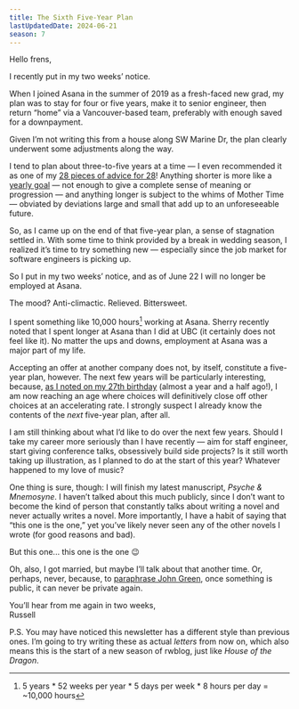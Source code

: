 ```yaml
---
title: The Sixth Five-Year Plan
lastUpdatedDate: 2024-06-21
season: 7
---
```


Hello frens,

I recently put in my two weeks’ notice.

When I joined Asana in the summer of 2019 as a fresh-faced new grad, my plan was to stay for four or five years, make it to senior engineer, then return “home” via a Vancouver-based team, preferably with enough saved for a downpayment.

Given I’m not writing this from a house along SW Marine Dr, the plan clearly underwent some adjustments along the way.

I tend to plan about three-to-five years at a time — I even recommended it as one of my [28 pieces of advice for 28](https://rwblickhan.org/newsletters/28-pieces-of-advice-for-28/)! Anything shorter is more like a [yearly goal](https://rwblickhan.org/essays/yearly-goals/) — not enough to give a complete sense of meaning or progression — and anything longer is subject to the whims of Mother Time — obviated by deviations large and small that add up to an unforeseeable future.

So, as I came up on the end of that five-year plan, a sense of stagnation settled in. With some time to think provided by a break in wedding season, I realized it’s time to try something new — especially since the job market for software engineers is picking up.

So I put in my two weeks’ notice, and as of June 22 I will no longer be employed at Asana.

The mood? Anti-climactic. Relieved. Bittersweet.

I spent something like 10,000 hours[^calc] working at Asana. Sherry recently noted that I spent longer at Asana than I did at UBC (it certainly does not feel like it). No matter the ups and downs, employment at Asana was a major part of my life.

Accepting an offer at another company does not, by itself, constitute a five-year plan, however. The next few years will be particularly interesting, because, [as I noted on my 27th birthday](https://rwblickhan.org/newsletters/in-which-i-wax-nostalgic-for-my-lost-youth/#in-which-i-wax-nostalgic-for-my-lost-youth) (almost a year and a half ago!), I am now reaching an age where choices will definitively close off other choices at an accelerating rate. I strongly suspect I already know the contents of the *next* five-year plan, after all.

I am still thinking about what I’d like to do over the next few years. Should I take my career more seriously than I have recently — aim for staff engineer, start giving conference talks, obsessively build side projects? Is it still worth taking up illustration, as I planned to do at the start of this year? Whatever happened to my love of music?

One thing is sure, though: I will finish my latest manuscript, *Psyche & Mnemosyne*. I haven’t talked about this much publicly, since I don’t want to become the kind of person that constantly talks about writing a novel and never actually writes a novel. More importantly, I have a habit of saying that “this one is the one,” yet you’ve likely never seen any of the other novels I wrote (for good reasons and bad).

But this one... this one is the one 😉

Oh, also, I got married, but maybe I’ll talk about that another time. Or, perhaps, never, because, to [paraphrase John Green](https://youtu.be/mq8I4aTBwcQ?si=W0opc5Y-kA5yZXHG), once something is public, it can never be private again.

You’ll hear from me again in two weeks,\
Russell

P.S. You may have noticed this newsletter has a different style than previous ones. I’m going to try writing these as actual *letters* from now on, which also means this is the start of a new season of rwblog, just like *House of the Dragon*.

[^calc]: 5 years \* 52 weeks per year \* 5 days per week \* 8 hours per day = ~10,000 hours
